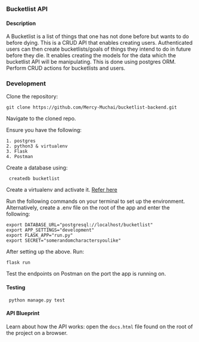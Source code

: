 ### Bucketlist API

#### Description
A Bucketlist is a list of things that one has not done before but wants to do before dying.
This is a CRUD API that enables creating users. 
Authenticated users can then create bucketlists/goals of things they intend to do in future before they die.
It enables creating the models for the data which the bucketlist API will be manipulating. 
This is done using postgres ORM. Perform CRUD actions for bucketlists and users. 

### Development

Clone the repository: 

```git clone https://github.com/Mercy-Muchai/bucketlist-backend.git```

Navigate to the cloned repo. 

Ensure you have the following:

```
1. postgres
2. python3 & virtualenv
3. Flask
4. Postman
```
Create a database using:

``` createdb bucketlist```

Create a virtualenv and activate it. [Refer here](https://docs.python.org/3/tutorial/venv.html)

Run the following commands on your terminal to set up the environment. Alternatively, create a .env file on the root of the app and enter the following:

```
export DATABASE_URL="postgresql://localhost/bucketlist"
export APP_SETTINGS="development"
export FLASK_APP="run.py"
export SECRET="somerandomcharactersyoulike"
```

After setting up the above. Run:

```flask run```

Test the endpoints on Postman on the port the app is running on. 

#### Testing

``` python manage.py test```

#### API Blueprint

Learn about how the API works: open the `docs.html` file found on the root of the project on a browser.
